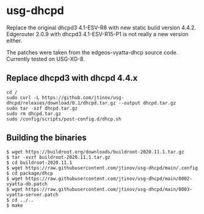 # usg-dhcpd
Replace the original dhcpd3 4.1-ESV-R8 with new static build version 4.4.2.
Edgerouter 2.0.9 with dhcpd3 4.1-ESV-R15-P1 is not really a new version either.

The patches were taken from the edgeos-vyatta-dhcp source code.
Currently tested on USG-XG-8.

## Replace dhcpd3 with dhcpd 4.4.x
```
cd /
sudo curl -L https://github.com/jtinov/usg-dhcpd/releases/download/0.1/dhcpd.tar.gz --output dhcpd.tar.gz
sudo tar -xzf dhcpd.tar.gz
sudo rm dhcpd.tar.gz
sudo /config/scripts/post-config.d/dhcp.sh
```

## Building the binaries
```
$ wget https://buildroot.org/downloads/buildroot-2020.11.1.tar.gz
$ tar -xvzf buildroot-2020.11.1.tar.gz
$ cd buildroot-2020.11.1
$ wget https://raw.githubusercontent.com/jtinov/usg-dhcpd/main/.config
$ cd package/dhcp
$ wget https://raw.githubusercontent.com/jtinov/usg-dhcpd/main/0002-vyatta-db.patch
$ wget https://raw.githubusercontent.com/jtinov/usg-dhcpd/main/0003-vyatta-server.patch
$ cd ../..
$ make
```


